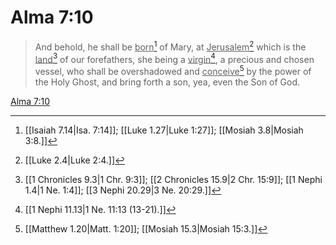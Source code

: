 # Alma 7:10

> And behold, he shall be <u>born</u>[^a] of Mary, at <u>Jerusalem</u>[^b] which is the <u>land</u>[^c] of our forefathers, she being a <u>virgin</u>[^d], a precious and chosen vessel, who shall be overshadowed and <u>conceive</u>[^e] by the power of the Holy Ghost, and bring forth a son, yea, even the Son of God.

[Alma 7:10](https://www.churchofjesuschrist.org/study/scriptures/bofm/alma/7?lang=eng&id=p10#p10)


[^a]: [[Isaiah 7.14|Isa. 7:14]]; [[Luke 1.27|Luke 1:27]]; [[Mosiah 3.8|Mosiah 3:8.]]
[^b]: [[Luke 2.4|Luke 2:4.]]
[^c]: [[1 Chronicles 9.3|1 Chr. 9:3]]; [[2 Chronicles 15.9|2 Chr. 15:9]]; [[1 Nephi 1.4|1 Ne. 1:4]]; [[3 Nephi 20.29|3 Ne. 20:29.]]
[^d]: [[1 Nephi 11.13|1 Ne. 11:13 (13-21).]]
[^e]: [[Matthew 1.20|Matt. 1:20]]; [[Mosiah 15.3|Mosiah 15:3.]]
